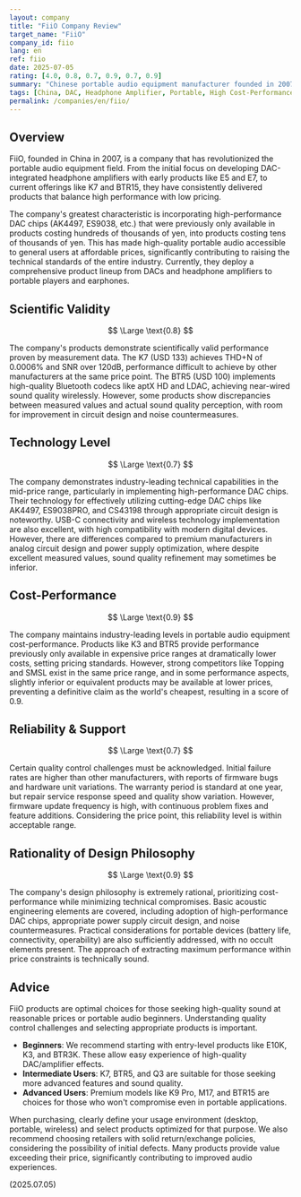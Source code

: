 ```yaml
---
layout: company
title: "FiiO Company Review"
target_name: "FiiO"
company_id: fiio
lang: en
ref: fiio
date: 2025-07-05
rating: [4.0, 0.8, 0.7, 0.9, 0.7, 0.9]
summary: "Chinese portable audio equipment manufacturer founded in 2007. Rapidly grown by providing high-performance products at affordable prices, centering on DACs, headphone amplifiers, and portable players. Products like K3, E10K, and BTR5 have achieved high sound quality previously only available in expensive price ranges at significantly lower costs, contributing to the democratization of portable audio. While there are challenges in quality control, they lead the industry in technological innovation and cost-performance."
tags: [China, DAC, Headphone Amplifier, Portable, High Cost-Performance]
permalink: /companies/en/fiio/
---
```


## Overview

FiiO, founded in China in 2007, is a company that has revolutionized the portable audio equipment field. From the initial focus on developing DAC-integrated headphone amplifiers with early products like E5 and E7, to current offerings like K7 and BTR15, they have consistently delivered products that balance high performance with low pricing.

The company's greatest characteristic is incorporating high-performance DAC chips (AK4497, ES9038, etc.) that were previously only available in products costing hundreds of thousands of yen, into products costing tens of thousands of yen. This has made high-quality portable audio accessible to general users at affordable prices, significantly contributing to raising the technical standards of the entire industry. Currently, they deploy a comprehensive product lineup from DACs and headphone amplifiers to portable players and earphones.

## Scientific Validity

$$ \Large \text{0.8} $$

The company's products demonstrate scientifically valid performance proven by measurement data. The K7 (USD 133) achieves THD+N of 0.0006% and SNR over 120dB, performance difficult to achieve by other manufacturers at the same price point. The BTR5 (USD 100) implements high-quality Bluetooth codecs like aptX HD and LDAC, achieving near-wired sound quality wirelessly. However, some products show discrepancies between measured values and actual sound quality perception, with room for improvement in circuit design and noise countermeasures.

## Technology Level

$$ \Large \text{0.7} $$

The company demonstrates industry-leading technical capabilities in the mid-price range, particularly in implementing high-performance DAC chips. Their technology for effectively utilizing cutting-edge DAC chips like AK4497, ES9038PRO, and CS43198 through appropriate circuit design is noteworthy. USB-C connectivity and wireless technology implementation are also excellent, with high compatibility with modern digital devices. However, there are differences compared to premium manufacturers in analog circuit design and power supply optimization, where despite excellent measured values, sound quality refinement may sometimes be inferior.

## Cost-Performance

$$ \Large \text{0.9} $$

The company maintains industry-leading levels in portable audio equipment cost-performance. Products like K3 and BTR5 provide performance previously only available in expensive price ranges at dramatically lower costs, setting pricing standards. However, strong competitors like Topping and SMSL exist in the same price range, and in some performance aspects, slightly inferior or equivalent products may be available at lower prices, preventing a definitive claim as the world's cheapest, resulting in a score of 0.9.

## Reliability & Support

$$ \Large \text{0.7} $$

Certain quality control challenges must be acknowledged. Initial failure rates are higher than other manufacturers, with reports of firmware bugs and hardware unit variations. The warranty period is standard at one year, but repair service response speed and quality show variation. However, firmware update frequency is high, with continuous problem fixes and feature additions. Considering the price point, this reliability level is within acceptable range.

## Rationality of Design Philosophy

$$ \Large \text{0.9} $$

The company's design philosophy is extremely rational, prioritizing cost-performance while minimizing technical compromises. Basic acoustic engineering elements are covered, including adoption of high-performance DAC chips, appropriate power supply circuit design, and noise countermeasures. Practical considerations for portable devices (battery life, connectivity, operability) are also sufficiently addressed, with no occult elements present. The approach of extracting maximum performance within price constraints is technically sound.

## Advice

FiiO products are optimal choices for those seeking high-quality sound at reasonable prices or portable audio beginners. Understanding quality control challenges and selecting appropriate products is important.

- **Beginners**: We recommend starting with entry-level products like E10K, K3, and BTR3K. These allow easy experience of high-quality DAC/amplifier effects.
- **Intermediate Users**: K7, BTR5, and Q3 are suitable for those seeking more advanced features and sound quality.
- **Advanced Users**: Premium models like K9 Pro, M17, and BTR15 are choices for those who won't compromise even in portable applications.

When purchasing, clearly define your usage environment (desktop, portable, wireless) and select products optimized for that purpose. We also recommend choosing retailers with solid return/exchange policies, considering the possibility of initial defects. Many products provide value exceeding their price, significantly contributing to improved audio experiences.

(2025.07.05)
